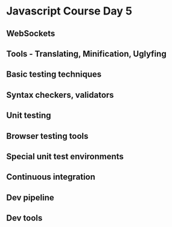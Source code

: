# Javascript Course Day 5

## WebSockets
## Tools - Translating, Minification, Uglyfing

## Basic testing techniques
## Syntax checkers, validators
## Unit testing
## Browser testing tools
## Special unit test environments
## Continuous integration
## Dev pipeline
## Dev tools
